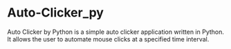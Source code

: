 # Auto-Clicker_py
Auto Clicker by Python is a simple auto clicker application written in Python. It allows the user to automate mouse clicks at a specified time interval.
